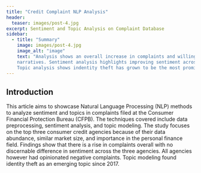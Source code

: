 ```yaml
---
title: "Credit Complaint NLP Analysis"
header:
  teaser: images/post-4.jpg
excerpt: Sentiment and Topic Analysis on Complaint Database
sidebar:
  - title: "Summary"
    image: images/post-4.jpg
    image_alt: "image"
    text: "Analysis shows an overall increase in complaints and willingness to share complaint
    narratives. Sentiment analysis highlights improving sentiment across credit score agencies.
    Topic analysis shows indentity theft has grown to be the most prominent concern."
---
```


## Introduction 

This article aims to showcase Natural Language Processing (NLP) methods to analyze sentiment and topics in complaints filed at the Consumer Financial Protection Bureau (CFPB). The techniques covered include data preprocessing, sentiment analysis, and topic modeling. The study focuses on the top three consumer credit agencies because of their data abundance, similar market size, and importance in the personal finance field. Findings show that there is a rise in complaints overall with no discernable difference in sentiment across the three agencies. All agencies however had opinionated negative complaints. Topic modeling found identity theft as an emerging topic since 2017. 

